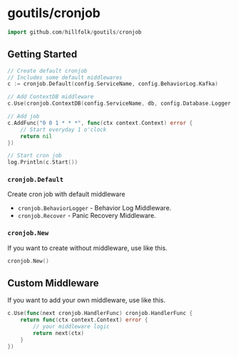 # goutils/cronjob

```go
import github.com/hillfolk/goutils/cronjob
```

## Getting Started

```go
// Create default cronjob
// Includes some default middlewares
c := cronjob.Default(config.ServiceName, config.BehaviorLog.Kafka)

// Add ContextDB middleware
c.Use(cronjob.ContextDB(config.ServiceName, db, config.Database.Logger.Kafka))

// Add job
c.AddFunc("0 0 1 * * *", func(ctx context.Context) error {
	// Start everyday 1 o'clock
	return nil
})

// Start cron job
log.Println(c.Start())
```

### `cronjob.Default`

Create cron job with default middleware

- `cronjob.BehaviorLogger` - Behavior Log Middleware.
- `cronjob.Recover` - Panic Recovery Middleware.

### `cronjob.New`

If you want to create without middleware, use like this.
```go
cronjob.New()
```

## Custom Middleware

If you want to add your own middleware, use like this.

```go
c.Use(func(next cronjob.HandlerFunc) cronjob.HandlerFunc {
	return func(ctx context.Context) error {
		// your middleware logic
		return next(ctx)
	}
})
```